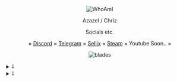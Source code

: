 <p align="center">
  <img
src="https://camo.githubusercontent.com/1271ae3759683a4a2d753af90938c8912c3fca34cb2f82ec1c391340216e8499/68747470733a2f2f6d656469612e646973636f72646170702e6e65742f6174746163686d656e74732f3737363831363030333936323337323130392f3738343132333730373938373332393037352f6769726c6769662e676966" alt="WhoAmI">
</p>

<p align="center">
    Azazel / Chriz
<p align="center">
Socials etc.
<p align="center">
   ×
   <a href="https://discord.com/users/755217098183016488">Discord</a>
   ×
   <a href="https://t.me/unwizz">Telegram</a>
   ×
   <a href="https://sellix.io/chriz">Sellix</a>
   ×
   <a href="https://steamcommunity.com/id/Discordians">Steam</a>
   ×
   Youtube Soon..
   ×
</p>

<p align="center">
<img src="https://komarev.com/ghpvc/?username=unwizz&color=black" alt="blades" width="" height="">
</p>

<details>
  <summary>⸸</summary>
  <img src="https://github-readme-stats.vercel.app/api?username=unwizz&theme=black" alt="fax">
</details>

<details>
  <summary>⸸</summary>
  <img src="https://github-readme-stats.vercel.app/api/top-langs/?username=unwizz&theme=black" alt="fax">
</details>
